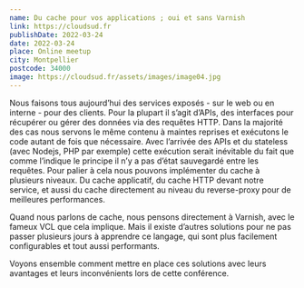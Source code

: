 ```yaml
---
name: Du cache pour vos applications ; oui et sans Varnish
link: https://cloudsud.fr
publishDate: 2022-03-24
date: 2022-03-24
place: Online meetup
city: Montpellier
postcode: 34000
image: https://cloudsud.fr/assets/images/image04.jpg
---
```


Nous faisons tous aujourd’hui des services exposés - sur le web ou en interne - pour des clients. Pour la plupart il s’agit d’APIs, des interfaces pour récupérer ou gérer des données via des requêtes HTTP. Dans la majorité des cas nous servons le même contenu à maintes reprises et exécutons le code autant de fois que nécessaire. Avec l’arrivée des APIs et du stateless (avec Nodejs, PHP par exemple) cette exécution serait inévitable du fait que comme l’indique le principe il n’y a pas d’état sauvegardé entre les requêtes. Pour palier à cela nous pouvons implémenter du cache à plusieurs niveaux. Du cache applicatif, du cache HTTP devant notre service, et aussi du cache directement au niveau du reverse-proxy pour de meilleures performances.

Quand nous parlons de cache, nous pensons directement à Varnish, avec le fameux VCL que cela implique. Mais il existe d’autres solutions pour ne pas passer plusieurs jours à apprendre ce langage, qui sont plus facilement configurables et tout aussi performants.

Voyons ensemble comment mettre en place ces solutions avec leurs avantages et leurs inconvénients lors de cette conférence. 
